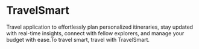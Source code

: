 # TravelSmart
Travel application to effortlessly plan personalized itineraries, stay updated with real-time insights, connect with fellow explorers, and manage your budget with ease.To travel smart, travel with TravelSmart.
